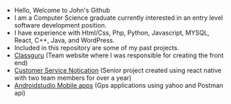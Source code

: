 - Hello, Welcome to John's Github
- I am a Computer Science graduate currently interested in an entry level software development position. 
- I have experience with Html/Css, Php, Python, Javascript, MYSQL, React, C++, Java, and WordPress. 
- Included in this repository are some of my past projects. 
- [Classguru](https://classguru.org) (Team website where I was responsible for creating the front end)
- [Customer Service Notication](https://youtu.be/vdqwqtHYdNs) (Senior project created using react native with two team members for over a year)
- [Androidstudio Mobile apps](https://youtu.be/98NxDlQHGuQ) (Gps applications using yahoo and Postman api) 

<!---
johncharles2016/johncharles2016 is a ✨ special ✨ repository because its `README.md` (this file) appears on your GitHub profile.
You can click the Preview link to take a look at your changes.
--->
